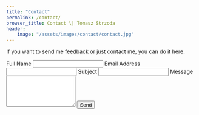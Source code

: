 ```yaml
---
title: "Contact"
permalink: /contact/
browser_title: Contact \| Tomasz Strzoda
header:
    image: "/assets/images/contact/contact.jpg"
---
```


If you want to send me feedback or just contact me, you can do it here.

<form action="https://formsubmit.co/el/huzepo" method="post">
    <!-- <input type="text" name="_honey" style="display:none"> -->
    <!-- <input type="hidden" name="_next" value="https://tomaszstrzoda.com/contact/thankyou/"> -->
    <!-- <input type="hidden" name="_captcha" value="false"> -->
    <!-- <input type="hidden" name="_subject" value="New submission!"> -->
    <label for="fullname">Full Name</label>
    <input type="text" id="fullname" name="name" required>
    <label for="emailAddress">Email Address</label>
    <input type="email" id="emailAddress" name="email" required>
    <label for="subject">Subject</label>
    <input type="text" id="subject" name="subject">
    <label for="message">Message</label>
    <textarea rows="5" id="message" name="message" required></textarea>
    <button type="submit">Send</button>  
</form>
